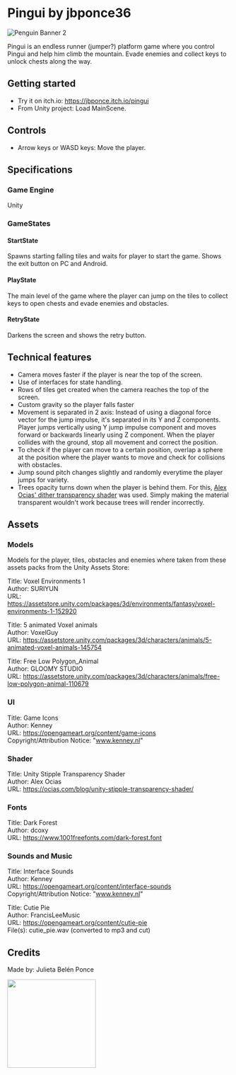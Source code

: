 # Pingui by jbponce36

![Penguin Banner 2](https://github.com/jbponce36/Pingui/assets/12723528/3d45cdc1-bc61-4583-a313-39a10d24c5db)

Pingui is an endless runner (jumper?) platform game where you control Pingui and help him climb the mountain. Evade enemies and collect keys to unlock chests along the way.

## Getting started
- Try it on itch.io: https://jbponce.itch.io/pingui
- From Unity project: Load MainScene.

## Controls
- Arrow keys or WASD keys: Move the player.

## Specifications 

### Game Engine
Unity

### GameStates
#### StartState
Spawns starting falling tiles and waits for player to start the game. Shows the exit button on PC and Android.
#### PlayState
The main level of the game where the player can jump on the tiles to collect keys to open chests and evade enemies and obstacles.
#### RetryState
Darkens the screen and shows the retry button.

## Technical features
- Camera moves faster if the player is near the top of the screen.
- Use of interfaces for state handling.
- Rows of tiles get created when the camera reaches the top of the screen.
- Custom gravity so the player falls faster
- Movement is separated in 2 axis: Instead of using a diagonal force vector for the jump impulse, it's separated in its Y and Z components. Player jumps vertically using Y jump impulse component and moves forward or backwards linearly using Z component. When the player collides with the ground, stop all movement and correct the position.
- To check if the player can move to a certain position, overlap a sphere at the position where the player wants to move and check for collisions with obstacles.
- Jump sound pitch changes slightly and randomly everytime the player jumps for variety.
- Trees opacity turns down when the player is behind them. For this, [Alex Ocias' dither transparency shader](https://ocias.com/blog/unity-stipple-transparency-shader/) was used. Simply making the material transparent wouldn't work because trees will render incorrectly.

## Assets

### Models
Models for the player, tiles, obstacles and enemies where taken from these assets packs from the Unity Assets Store:

Title: Voxel Environments 1  
Author: SURIYUN  
URL: https://assetstore.unity.com/packages/3d/environments/fantasy/voxel-environments-1-152920  

Title: 5 animated Voxel animals  
Author: VoxelGuy  
URL: https://assetstore.unity.com/packages/3d/characters/animals/5-animated-voxel-animals-145754  

Title: Free Low Polygon_Animal  
Author: GLOOMY STUDIO  
URL: https://assetstore.unity.com/packages/3d/characters/animals/free-low-polygon-animal-110679  

### UI
Title: Game Icons  
Author: Kenney  
URL: https://opengameart.org/content/game-icons   
Copyright/Attribution Notice: "www.kenney.nl"  

### Shader
Title: Unity Stipple Transparency Shader  
Author: Alex Ocias  
URL: https://ocias.com/blog/unity-stipple-transparency-shader/  

### Fonts
Title: Dark Forest  
Author: dcoxy  
URL: https://www.1001freefonts.com/dark-forest.font

### Sounds and Music
Title: Interface Sounds  
Author: Kenney  
URL: https://opengameart.org/content/interface-sounds  
Copyright/Attribution Notice: "www.kenney.nl"  

Title: Cutie Pie  
Author: FrancisLeeMusic  
URL: https://opengameart.org/content/cutie-pie  
File(s): cutie_pie.wav (converted to mp3 and cut)  

## Credits
Made by: Julieta Belén Ponce

<img src="https://github.com/jbponce36/Pingui/assets/12723528/2ec7fe0f-4bf6-4a09-8bd6-9a6bded9b149" width="200">

